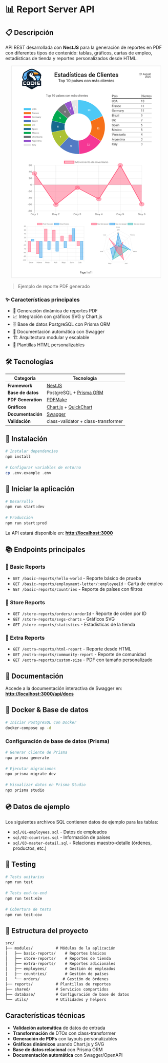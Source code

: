 # 📊 Report Server API

## 📋 Descripción

API REST desarrollada con **NestJS** para la generación de reportes en PDF con diferentes tipos de contenido: tablas, gráficos, cartas de empleo, estadísticas de tienda y reportes personalizados desde HTML.

<div align="center">
  <img src="assets/images/estadisticas.png" alt="Ejemplo de reporte de estadísticas" width="470">
</div>

> Ejemplo de reporte PDF generado

### ✨ Características principales

- 🔄 Generación dinámica de reportes PDF
- 📈 Integración con gráficos SVG y Chart.js
- 🗄️ Base de datos PostgreSQL con Prisma ORM
- 📖 Documentación automática con Swagger
- 🏗️ Arquitectura modular y escalable
- 🎨 Plantillas HTML personalizables

## 🛠️ Tecnologías

| Categoría | Tecnología |
|-----------|------------|
| **Framework** | [NestJS](https://nestjs.com/) |
| **Base de datos** | PostgreSQL + [Prisma ORM](https://prisma.io/) |
| **PDF Generation** | [PDFMake](https://pdfmake.github.io/docs/0.1/) |
| **Gráficos** | [Chart.js](https://www.chartjs.org/) + [QuickChart](https://quickchart.io/) |
| **Documentación** | [Swagger](https://swagger.io/) |
| **Validación** | class-validator + class-transformer |

## 🧪 Instalación

```bash
# Instalar dependencias
npm install

# Configurar variables de entorno
cp .env.example .env
```

## 🚀 Iniciar la aplicación

```bash
# Desarrollo
npm run start:dev

# Producción
npm run start:prod
```

La API estará disponible en: **<http://localhost:3000>**

## 📚 Endpoints principales

### 📄 Basic Reports

- `GET /basic-reports/hello-world` - Reporte básico de prueba
- `GET /basic-reports/employment-letter/:employeeId` - Carta de empleo
- `GET /basic-reports/countries` - Reporte de países con filtros

### 🏪 Store Reports

- `GET /store-reports/orders/:orderId` - Reporte de orden por ID
- `GET /store-reports/svgs-charts` - Gráficos SVG
- `GET /store-reports/statistics` - Estadísticas de la tienda

### 🎨 Extra Reports

- `GET /extra-reports/html-report` - Reporte desde HTML
- `GET /extra-reports/community-report` - Reporte de comunidad
- `GET /extra-reports/custom-size` - PDF con tamaño personalizado

## 📗 Documentación

Accede a la documentación interactiva de Swagger en:
**<http://localhost:3000/api/docs>**

## 🐳 Docker & Base de datos

```bash
# Iniciar PostgreSQL con Docker
docker-compose up -d
```

### Configuración de base de datos (Prisma)

```bash
# Generar cliente de Prisma
npx prisma generate

# Ejecutar migraciones
npx prisma migrate dev

# Visualizar datos en Prisma Studio
npx prisma studio
```

## 💿 Datos de ejemplo

Los siguientes archivos SQL contienen datos de ejemplo para las tablas:

- `sql/01-employees.sql` - Datos de empleados
- `sql/02-countries.sql` - Información de países
- `sql/03-master-detail.sql` - Relaciones maestro-detalle (órdenes, productos, etc.)

## 🧪 Testing

```bash
# Tests unitarios
npm run test

# Tests end-to-end
npm run test:e2e

# Cobertura de tests
npm run test:cov
```

## 📁 Estructura del proyecto

```text
src/
├── modules/          # Módulos de la aplicación
│   ├── basic-reports/    # Reportes básicos
│   ├── store-reports/    # Reportes de tienda
│   ├── extra-reports/    # Reportes adicionales
│   ├── employees/        # Gestión de empleados
│   ├── countries/        # Gestión de países
│   └── orders/          # Gestión de órdenes
├── reports/          # Plantillas de reportes
├── shared/           # Servicios compartidos
├── database/         # Configuración de base de datos
└── utils/            # Utilidades y helpers
```

## Características técnicas

- **Validación automática** de datos de entrada
- **Transformación** de DTOs con class-transformer
- **Generación de PDFs** con layouts personalizables
- **Gráficos dinámicos** usando Chart.js y SVG
- **Base de datos relacional** con Prisma ORM
- **Documentación automática** con Swagger/OpenAPI
